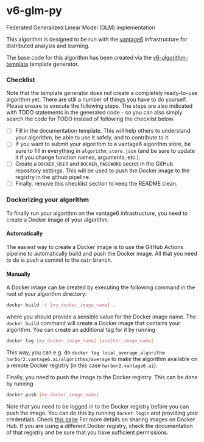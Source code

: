 # v6-glm-py

Federated Generalized Linear Model (GLM) implementation

This algorithm is designed to be run with the [vantage6](https://vantage6.ai)
infrastructure for distributed analysis and learning.

The base code for this algorithm has been created via the
[v6-algorithm-template](https://github.com/vantage6/v6-algorithm-template)
template generator.

### Checklist

Note that the template generator does not create a completely ready-to-use
algorithm yet. There are still a number of things you have to do yourself.
Please ensure to execute the following steps. The steps are also indicated with
TODO statements in the generated code - so you can also simply search the
code for TODO instead of following the checklist below.

- [ ] Fill in the documentation template. This will help others to understand your
      algorithm, be able to use it safely, and to contribute to it.
- [ ] If you want to submit your algorithm to a vantage6 algorithm store, be sure
      to fill in everything in `algorithm_store.json` (and be sure to update
      it if you change function names, arguments, etc.).
- [ ] Create a `DOCKER_USER` and `DOCKER_PASSWORD` secret in the GitHub repository
      settings. This will be used to push the Docker image to the registry in the github
      pipeline.
- [ ] Finally, remove this checklist section to keep the README clean.

### Dockerizing your algorithm

To finally run your algorithm on the vantage6 infrastructure, you need to
create a Docker image of your algorithm.

#### Automatically

The easiest way to create a Docker image is to use the GitHub Actions pipeline to
automatically build and push the Docker image. All that you need to do is push a
commit to the `main` branch.

#### Manually

A Docker image can be created by executing the following command in the root of your
algorithm directory:

```bash
docker build -t [my_docker_image_name] .
```

where you should provide a sensible value for the Docker image name. The
`docker build` command will create a Docker image that contains your algorithm.
You can create an additional tag for it by running

```bash
docker tag [my_docker_image_name] [another_image_name]
```

This way, you can e.g. do
`docker tag local_average_algorithm harbor2.vantage6.ai/algorithms/average` to
make the algorithm available on a remote Docker registry (in this case
`harbor2.vantage6.ai`).

Finally, you need to push the image to the Docker registry. This can be done
by running

```bash
docker push [my_docker_image_name]
```

Note that you need to be logged in to the Docker registry before you can push
the image. You can do this by running `docker login` and providing your
credentials. Check [this page](https://docs.docker.com/get-started/04_sharing_app/)
For more details on sharing images on Docker Hub. If you are using a different
Docker registry, check the documentation of that registry and be sure that you
have sufficient permissions.

